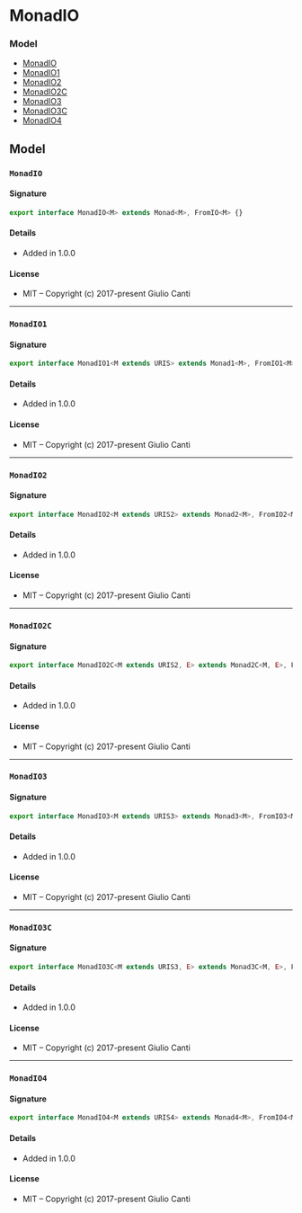 
# MonadIO







### Model

* [MonadIO](#monadio)
* [MonadIO1](#monadio1)
* [MonadIO2](#monadio2)
* [MonadIO2C](#monadio2c)
* [MonadIO3](#monadio3)
* [MonadIO3C](#monadio3c)
* [MonadIO4](#monadio4)

## Model


### `MonadIO`




#### Signature

```typescript
export interface MonadIO<M> extends Monad<M>, FromIO<M> {}
```

#### Details

* Added in 1.0.0


#### License

* MIT – Copyright (c) 2017-present Giulio Canti

---


### `MonadIO1`




#### Signature

```typescript
export interface MonadIO1<M extends URIS> extends Monad1<M>, FromIO1<M> {}
```

#### Details

* Added in 1.0.0


#### License

* MIT – Copyright (c) 2017-present Giulio Canti

---


### `MonadIO2`




#### Signature

```typescript
export interface MonadIO2<M extends URIS2> extends Monad2<M>, FromIO2<M> {}
```

#### Details

* Added in 1.0.0


#### License

* MIT – Copyright (c) 2017-present Giulio Canti

---


### `MonadIO2C`




#### Signature

```typescript
export interface MonadIO2C<M extends URIS2, E> extends Monad2C<M, E>, FromIO2C<M, E> {}
```

#### Details

* Added in 1.0.0


#### License

* MIT – Copyright (c) 2017-present Giulio Canti

---


### `MonadIO3`




#### Signature

```typescript
export interface MonadIO3<M extends URIS3> extends Monad3<M>, FromIO3<M> {}
```

#### Details

* Added in 1.0.0


#### License

* MIT – Copyright (c) 2017-present Giulio Canti

---


### `MonadIO3C`




#### Signature

```typescript
export interface MonadIO3C<M extends URIS3, E> extends Monad3C<M, E>, FromIO3C<M, E> {}
```

#### Details

* Added in 1.0.0


#### License

* MIT – Copyright (c) 2017-present Giulio Canti

---


### `MonadIO4`




#### Signature

```typescript
export interface MonadIO4<M extends URIS4> extends Monad4<M>, FromIO4<M> {}
```

#### Details

* Added in 1.0.0


#### License

* MIT – Copyright (c) 2017-present Giulio Canti